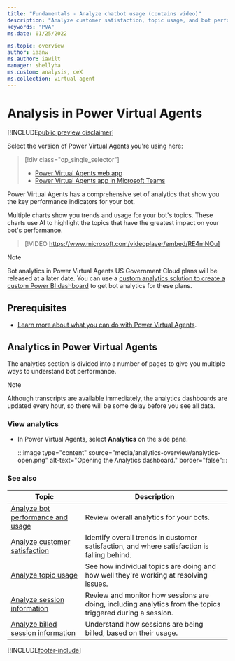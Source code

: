 ```yaml
---
title: "Fundamentals - Analyze chatbot usage (contains video)"
description: "Analyze customer satisfaction, topic usage, and bot performance in Power Virtual Agents."
keywords: "PVA"
ms.date: 01/25/2022

ms.topic: overview
author: iaanw
ms.author: iawilt
manager: shellyha
ms.custom: analysis, ceX
ms.collection: virtual-agent
---
```


# Analysis in Power Virtual Agents

[!INCLUDE[public preview disclaimer](includes/public-preview-disclaimer-prod.md)]

Select the version of Power Virtual Agents you're using here:

> [!div class="op_single_selector"]
>
> - [Power Virtual Agents web app](analytics-overview.md)
> - [Power Virtual Agents app in Microsoft Teams](teams/analytics-overview-teams.md)

Power Virtual Agents has a comprehensive set of analytics that show you the key performance indicators for your bot.

Multiple charts show you trends and usage for your bot's topics. These charts use AI to highlight the topics that have the greatest impact on your bot's performance.

>
> [!VIDEO https://www.microsoft.com/videoplayer/embed/RE4mNOu]
>

> [!NOTE]
> Bot analytics in Power Virtual Agents US Government Cloud plans will be released at a later date. You can use a [custom analytics solution to create a custom Power BI dashboard](https://powervirtualagents.microsoft.com/blog/custom-analytics-solution-for-power-virtual-agents/) to get bot analytics for these plans.

## Prerequisites

- [Learn more about what you can do with Power Virtual Agents](fundamentals-what-is-power-virtual-agents.md).

## Analytics in Power Virtual Agents

The analytics section is divided into a number of pages to give you multiple ways to understand bot performance.

> [!NOTE]
> Although transcripts are available immediately, the analytics dashboards are updated every hour, so there will be some delay before you see all data.

### View analytics

- In Power Virtual Agents, select **Analytics** on the side pane.

    :::image type="content" source="media/analytics-overview/analytics-open.png" alt-text="Opening the Analytics dashboard." border="false":::

### See also

| Topic                                                              | Description                                                                                                |
| ------------------------------------------------------------------ | ---------------------------------------------------------------------------------------------------------- |
| [Analyze bot performance and usage](analytics-summary.md)          | Review overall analytics for your bots.                                                                    |
| [Analyze customer satisfaction](analytics-csat.md)                 | Identify overall trends in customer satisfaction, and where satisfaction is falling behind.                |
| [Analyze topic usage](analytics-topic-details.md)                  | See how individual topics are doing and how well they're working at resolving issues.                      |
| [Analyze session information](analytics-sessions.md)               | Review and monitor how sessions are doing, including analytics from the topics triggered during a session. |
| [Analyze billed session information](analytics-billed-sessions.md) | Understand how sessions are being billed, based on their usage.                                            |

[!INCLUDE[footer-include](includes/footer-banner.md)]

